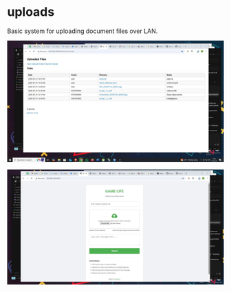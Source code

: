 # uploads
Basic system for uploading document files over LAN.

![admin](https://github.com/gims-inc/uploads/blob/main/admin.jpg)

![user](https://github.com/gims-inc/uploads/blob/main/user.jpg)
